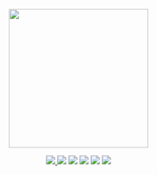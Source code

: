 <p align="center">
    <a href="https://github.com/MetinSeylan/Vue-Socket.io" target="_blank">
    <img width="250"src="https://raw.githubusercontent.com/MetinSeylan/Vue-Socket.io/Refactoring3/docs/logo.png">
    </a>
</p> 

<p align="center">
  <a href="https://www.npmjs.com/package/vue-socket.io"><img src="https://img.shields.io/npm/v/vue-socket.io.svg?style=flat-square"/> <img src="https://img.shields.io/npm/dt/vue-socket.io.svg?style=flat-square"/></a>
  <a href="https://github.com/vuejs/awesome-vue"><img src="https://cdn.rawgit.com/sindresorhus/awesome/d7305f38d29fed78fa85652e3a63e154dd8e8829/media/badge.svg"/></a>
  <a href="https://vuejs.org/"><img src="https://img.shields.io/badge/vue-2.x-brightgreen.svg?style=flat-square"/></a>
  <a href="http://packagequality.com/#?package=vue-socket.io"><img src="http://npm.packagequality.com/shield/vue-socket.io.svg?style=flat-square"/></a>
  <a href="https://github.com/MetinSeylan/Vue-Socket.io/"><img src="https://img.shields.io/github/stars/MetinSeylan/Vue-Socket.io.svg"/></a>
 </p>